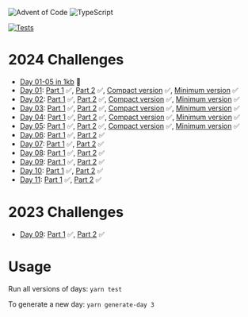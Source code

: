 ![Advent of Code](https://community.alteryx.com/t5/image/serverpage/image-id/269381iE1288FAEB30E4EDA?v=v2)
![TypeScript](https://img.shields.io/badge/TypeScript-%23000000.svg?style=for-the-badge&logo=typescript&logoColor=white)

[![Tests](https://github.com/jyelewis/advent-of-code-2024/actions/workflows/tests.yaml/badge.svg)](https://github.com/jyelewis/advent-of-code-2024/actions/workflows/tests.yaml)

# 2024 Challenges

- [Day 01-05 in 1kb](/everything.js) 🔹
- [Day 01](https://adventofcode.com/2024/day/1): [Part 1](/01/01.ts) ✅, [Part 2](/01/01.ts) ✅, [Compact version](/01/01-compact.ts) ✅, [Minimum version](/01/01-min.js) ✅
- [Day 02](https://adventofcode.com/2024/day/2): [Part 1](/02/02.ts) ✅, [Part 2](/02/02.ts) ✅, [Compact version](/02/02-compact.ts) ✅, [Minimum version](/02/02-min.js) ✅
- [Day 03](https://adventofcode.com/2024/day/3): [Part 1](/03/03.ts) ✅, [Part 2](/03/03.ts) ✅, [Compact version](/03/03-compact.ts) ✅, [Minimum version](/03/03-min.js) ✅
- [Day 04](https://adventofcode.com/2024/day/4): [Part 1](/04/04.ts) ✅, [Part 2](/04/04.ts) ✅, [Compact version](/04/04-compact.ts) ✅, [Minimum version](/04/04-min.js) ✅
- [Day 05](https://adventofcode.com/2024/day/5): [Part 1](/05/05.ts) ✅, [Part 2](/05/05.ts) ✅, [Compact version](/05/05-compact.ts) ✅, [Minimum version](/05/05-min.js) ✅
- [Day 06](https://adventofcode.com/2024/day/6): [Part 1](/06/06.ts) ✅, [Part 2](/06/06.ts) ✅
- [Day 07](https://adventofcode.com/2024/day/7): [Part 1](/07/07.ts) ✅, [Part 2](/07/07.ts) ✅
- [Day 08](https://adventofcode.com/2024/day/8): [Part 1](/08/08.ts) ✅, [Part 2](/08/08.ts) ✅
- [Day 09](https://adventofcode.com/2024/day/8): [Part 1](/09/09.ts) ✅, [Part 2](/09/09.ts) ✅
- [Day 10](https://adventofcode.com/2024/day/8): [Part 1](/10/10.ts) ✅, [Part 2](/10/10.ts) ✅
- [Day 11](https://adventofcode.com/2024/day/8): [Part 1](/11/11.ts) ✅, [Part 2](/11/11.ts) ✅

# 2023 Challenges

- [Day 09](https://adventofcode.com/2023/day/9): [Part 1](/2023_09/2023_09.ts) ✅, [Part 2](/2023_09/2023_09.ts) ✅

# Usage

Run all versions of days: `yarn test`

To generate a new day: `yarn generate-day 3`
